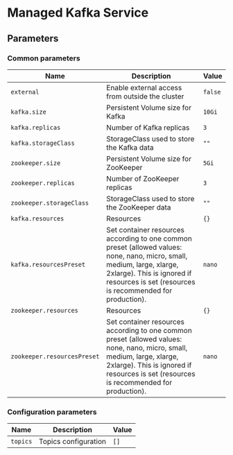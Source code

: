 # Managed Kafka Service

## Parameters

### Common parameters

| Name                        | Description                                                                                                                                                                                                       | Value   |
| --------------------------- | ----------------------------------------------------------------------------------------------------------------------------------------------------------------------------------------------------------------- | ------- |
| `external`                  | Enable external access from outside the cluster                                                                                                                                                                   | `false` |
| `kafka.size`                | Persistent Volume size for Kafka                                                                                                                                                                                  | `10Gi`  |
| `kafka.replicas`            | Number of Kafka replicas                                                                                                                                                                                          | `3`     |
| `kafka.storageClass`        | StorageClass used to store the Kafka data                                                                                                                                                                         | `""`    |
| `zookeeper.size`            | Persistent Volume size for ZooKeeper                                                                                                                                                                              | `5Gi`   |
| `zookeeper.replicas`        | Number of ZooKeeper replicas                                                                                                                                                                                      | `3`     |
| `zookeeper.storageClass`    | StorageClass used to store the ZooKeeper data                                                                                                                                                                     | `""`    |
| `kafka.resources`           | Resources                                                                                                                                                                                                         | `{}`    |
| `kafka.resourcesPreset`     | Set container resources according to one common preset (allowed values: none, nano, micro, small, medium, large, xlarge, 2xlarge). This is ignored if resources is set (resources is recommended for production). | `nano`  |
| `zookeeper.resources`       | Resources                                                                                                                                                                                                         | `{}`    |
| `zookeeper.resourcesPreset` | Set container resources according to one common preset (allowed values: none, nano, micro, small, medium, large, xlarge, 2xlarge). This is ignored if resources is set (resources is recommended for production). | `nano`  |

### Configuration parameters

| Name     | Description          | Value |
| -------- | -------------------- | ----- |
| `topics` | Topics configuration | `[]`  |
